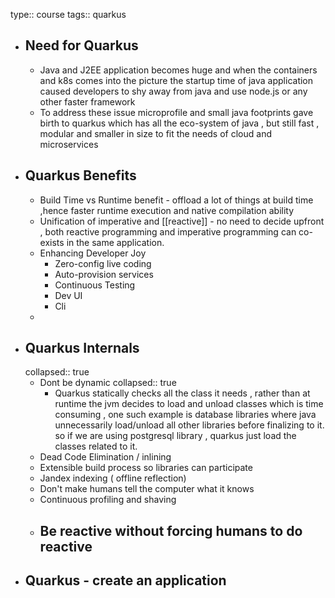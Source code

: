 type:: course
tags:: quarkus

- ## Need for Quarkus
	- Java and J2EE application becomes huge and when the containers and k8s comes into the picture the startup time of java application caused developers to shy away from java and use node.js or any other faster framework
	- To address these issue microprofile and small java footprints gave birth to quarkus which has all the eco-system of java , but still fast , modular and smaller in size to fit the needs of cloud and microservices
- ## Quarkus Benefits
	- Build Time vs Runtime benefit - offload a lot of things at build time ,hence faster runtime execution and native compilation ability
	- Unification of imperative and [[reactive]] - no need to decide upfront , both reactive programming and imperative programming can co-exists in the same application.
	- Enhancing Developer Joy
		- Zero-config live coding
		- Auto-provision services
		- Continuous Testing
		- Dev UI
		- Cli
	-
- ## Quarkus Internals
  collapsed:: true
	- Dont be dynamic
	  collapsed:: true
		- Quarkus statically checks all the class it needs , rather than at runtime the jvm decides to load and unload classes which is time consuming , one such example is database libraries where java unnecessarily load/unload all other libraries before finalizing to it. so if we are using postgresql library , quarkus just load the classes related to it.
	- Dead Code Elimination / inlining
	- Extensible build process so libraries can participate
	- Jandex indexing ( offline reflection)
	- Don't make humans tell the computer what it knows
	- Continuous profiling and shaving
	- Be reactive without forcing humans to do reactive
		-
- ## Quarkus - create an application